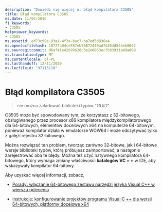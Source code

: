 ```yaml
---
description: 'Dowiedz się więcej o: błąd kompilatora C3505'
title: Błąd kompilatora C3505
ms.date: 11/04/2016
f1_keywords:
- C3505
helpviewer_keywords:
- C3505
ms.assetid: ed73c99e-93a1-4f3a-bac7-ba7ed5d836e4
ms.openlocfilehash: 10727b04ce587eb56872440ad7d46dd544eb0642
ms.sourcegitcommit: d6af41e42699628c3e2e6063ec7b03931a49a098
ms.translationtype: MT
ms.contentlocale: pl-PL
ms.lasthandoff: 12/11/2020
ms.locfileid: "97113118"
---
```

# <a name="compiler-error-c3505"></a>Błąd kompilatora C3505

> nie można załadować biblioteki typów "*GUID*"

C3505 może być spowodowany tym, że korzystasz z 32-bitowego, obsługiwanego przez procesor x86 kompilatora międzykompilatorowego dla 64-bitowych, elementów docelowych x64 na komputerze 64-bitowym, ponieważ kompilator działa w emulatorze WOW64 i może odczytywać tylko z gałęzi rejestru 32-bitowego.

Można rozwiązać ten problem, tworząc zarówno 32-bitowe, jak i 64-bitowe wersje biblioteki typów, którą próbujesz zaimportować, a następnie zarejestrować oba te błędy.  Można też użyć natywnego kompilatora 64-bitowego, który wymaga zmiany właściwości **katalogów VC + +** w IDE, aby wskazywały kompilator 64-bitowy.

Aby uzyskać więcej informacji, zobacz,

- [Porady: włączanie 64-bitowego zestawu narzędzi języka Visual C++ w wierszu polecenia](../../build/how-to-enable-a-64-bit-visual-cpp-toolset-on-the-command-line.md)

- [Instrukcje: konfigurowanie projektów programu Visual C ++ dla wersji 64-bitowych, platformy docelowe x64](../../build/how-to-configure-visual-cpp-projects-to-target-64-bit-platforms.md)
